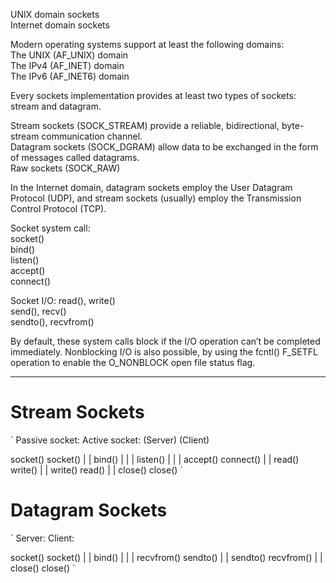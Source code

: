 

UNIX domain sockets  
Internet domain sockets  

Modern operating systems support at least the following domains:  
The UNIX (AF_UNIX) domain  
The IPv4 (AF_INET) domain  
The IPv6 (AF_INET6) domain  

Every sockets implementation provides at least two types of sockets: stream and
datagram.

Stream sockets (SOCK_STREAM) provide a reliable, bidirectional, byte-stream
communication channel.  
Datagram sockets (SOCK_DGRAM) allow data to be exchanged in the form of
messages called datagrams.  
Raw sockets (SOCK_RAW)

In the Internet domain, datagram sockets employ the User Datagram Protocol
(UDP), and stream sockets (usually) employ the Transmission Control Protocol
(TCP).

Socket system call:  
socket()  
bind()  
listen()  
accept()  
connect()  

Socket I/O:
read(), write()  
send(), recv()  
sendto(), recvfrom()  

By default, these system calls block if the I/O operation can’t be completed
immediately. Nonblocking I/O is also possible, by using the fcntl() F_SETFL
operation to enable the O_NONBLOCK open file status flag.

--------------------------------------------------------------------------------

# Stream Sockets

`
Passive socket:              Active socket:
   (Server)                     (Client)

  socket()                      socket()
    |                              |
  bind()                           |
    |                              |
  listen()                         |
    |                              |
  accept()                      connect()
    |                              |
  read()                         write()
    |                              |
  write()                        read()
    |                              |
  close()                        close()
`

# Datagram Sockets

`
  Server:                       Client:

  socket()                      socket()
    |                              |
  bind()                           |
    |                              |
 recvfrom()                     sendto()
    |                              |
  sendto()                     recvfrom()
    |                              |
  close()                       close()
`


